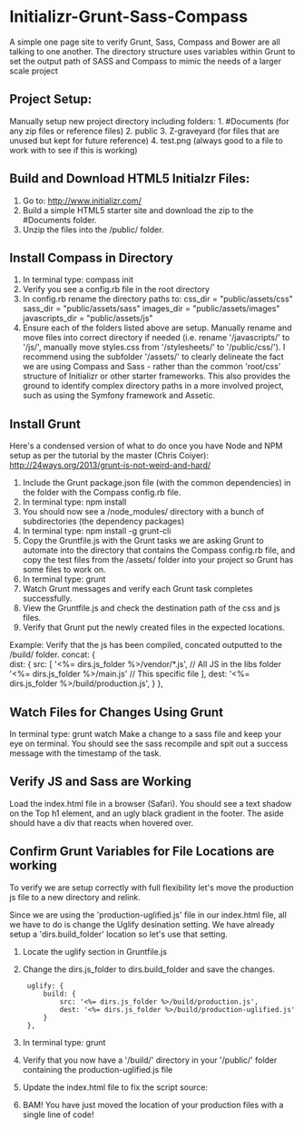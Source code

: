 # Initializr-Grunt-Sass-Compass
A simple one page site to verify Grunt, Sass, Compass and Bower are all talking to one another. The directory structure uses variables within Grunt to set the output path of SASS and Compass to mimic the needs of a larger scale project

Project Setup:
------------

Manually setup new project directory including folders:
	1. #Documents (for any zip files or reference files)
	2. public 
	3. Z-graveyard (for files that are unused but kept for future reference)
	4. test.png (always good to a file to work with to see if this is working)


Build and Download HTML5 Initialzr Files:
------------

1. Go to: http://www.initializr.com/
2. Build a simple HTML5 starter site and download the zip to the #Documents folder.
3. Unzip the files into the /public/ folder.

Install Compass in Directory
-------------

1. In terminal type: compass init
2. Verify you see a config.rb file in the root directory
3. In config.rb rename the directory paths to:
	css_dir = "public/assets/css"
	sass_dir = "public/assets/sass"
	images_dir = "public/assets/images"
	javascripts_dir = "public/assets/js"
4. Ensure each of the folders listed above are setup. Manually rename and move files into correct directory if needed (i.e. rename '/javascripts/' to '/js/', manually move styles.css from '/stylesheets/' to '/public/css/'). I recommend using the subfolder '/assets/' to clearly delineate the fact we are using Compass and Sass - rather than the common 'root/css' structure of Initializr or other starter frameworks. This also provides the ground to identify complex directory paths in a more involved project, such as using the Symfony framework and Assetic.

Install Grunt
-------------

Here's a condensed version of what to do once you have Node and NPM setup as per the tutorial by the master (Chris Coiyer): http://24ways.org/2013/grunt-is-not-weird-and-hard/

1. Include the Grunt package.json file (with the common dependencies) in the folder with the Compass config.rb file.
2. In terminal type: npm install
3. You should now see a /node_modules/ directory with a bunch of subdirectories (the dependency packages)
4. In terminal type: npm install -g grunt-cli
5. Copy the Gruntfile.js with the Grunt tasks we are asking Grunt to automate into the directory that contains the Compass config.rb file, and copy the test files from the /assets/ folder into your project so Grunt has some files to work on.
6. In terminal type: grunt
7. Watch Grunt messages and verify each Grunt task completes successfully.
8. View the Gruntfile.js and check the destination path of the css and js files.
9. Verify that Grunt put the newly created files in the expected locations. 

Example: Verify that the js has been compiled, concated outputted to the /build/ folder.
	concat: {   
        dist: {
            src: [
                '<%= dirs.js_folder %>/vendor/*.js', // All JS in the libs folder
                '<%= dirs.js_folder %>/main.js'  // This specific file
            ],
            dest: '<%= dirs.js_folder %>/build/production.js',
        }
    },

Watch Files for Changes Using Grunt
-------------

In terminal type: grunt watch
Make a change to a sass file and keep your eye on terminal. You should see the sass recompile and spit out a success message with the timestamp of the task. 

Verify JS and Sass are Working
-------------

Load the index.html file in a browser (Safari).
You should see a text shadow on the Top h1 element, and an ugly black gradient in the footer. 
The aside should have a div that reacts when hovered over.

Confirm Grunt Variables for File Locations are working
-------------

To verify we are setup correctly with full flexibility let's move the production js file to a new directory and relink. 

Since we are using the 'production-uglified.js' file in our index.html file, all we have to do is change the Uglify desination setting. We have already setup a 'dirs.build_folder' location so let's use that setting. 

1. Locate the uglify section in Gruntfile.js
2. Change the dirs.js_folder to dirs.build_folder and save the changes.

		uglify: {
            build: {
                src: '<%= dirs.js_folder %>/build/production.js',
                dest: '<%= dirs.js_folder %>/build/production-uglified.js'
            }
        },
3. In terminal type: grunt
4. Verify that you now have a '/build/' directory in your '/public/' folder containing the production-uglified.js file
5. Update the index.html file to fix the script source: <script src="build/production-uglified.js"></script>
6. BAM! You have just moved the location of your production files with a single line of code!
